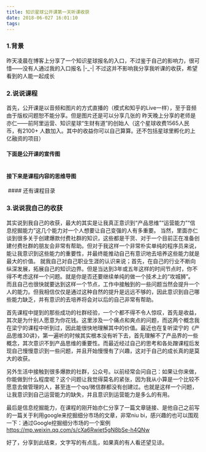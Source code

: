 ```yaml
---
title: 知识星球公开课第一天听课收获
date: 2018-06-027 16:01:10
tags:
---
```

### 1.背景
昨天凌晨在博客上分享了一个知识星球报名的入口，不过鉴于自己的影响力，很可惜——没有人通过我的入口报名  |-_-|
不过这并不影响我分享我听课的收获，希望看到的人能一起成长

### 2.说说课程
首先，公开课是以音频和图片的方式直播的（模式和知乎的Live一样），至于音频由于版权问题恕不能分享。但是图片还是可以分享几张的
昨天晚上分享的老师是亦仁——前阿里运营、知识星球“生财有道”的创始人（这个星球收费1565人民币，有2100+ 人数加入。其中的收益你可以自己算算。还不包括星球里孵化的上亿融资的项目）

#### 下面是公开课的宣传图
<img src="lesson_get1.jpg" alt="">

#### 接下来是课程内容的思维导图
<img src="lesson_get2.jpg" alt="">
#### 还有课程目录
<img src="lesson_get3.jpg" alt="">

### 3.说说我自己的收获

其实说到我自己的收获，最大的其实是让我真正意识到“产品思维”“运营能力”“信息挖掘能力”这几个能力对一个人想要让自己变强的人有多重要。
当然，里面亦仁谈到很多关于创建爆款付费社群的知识，这些都是干货、对于一个目前正在准备创建付费社群的朋友会非常有帮助。但对于我这样一个非常朴实单纯的程序员来说，能让我意识到这些能力的重要性，并最终能推动自己有意识地去培养这些能力就是最大的价值。
就我自己对自己职业生涯的认识来说；首先，在自己的行业不断向纵深发展，拓展自己的知识边界。但是当达到3年或五年这样的时间节点时，你不得不考虑这样一个问题。就是你是否还要继续单纯的做一个技术上的“攻城狮”。
而且自己也很快就要达到这样一个节点，工作中接触到的一些问题当然会提升一个人的能力。但我相信仅仅是通过这种自然的提升是远远不够的，因此意识到自己哪些能力缺乏，并有意识的去培养将会对以后的自己非常有帮助。

首先课程中提到的那些成功的社群经验，一个个都不得不令人惊叹，首先是收益，其次是为什别人愿意为你花钱。这里涉及一个痛点和爽点的问题，而这两个概念我在梁宁的课程中听到过，因此能很快地理解其中的价值。最近也在复听梁宁的《产品思维30讲》，第一遍听的时候其实根本没有听下去，首先理解不了产品界的一些概念，其次意识不到产品思维的重要性。而最近经过自己的思考和各处蹭课程后发现自己慢慢意识到一些问题，并且开始慢慢有了兴趣，这对于自己的成长真的是莫大的收获。

另外生活中接触到很多爆款的社群，公众号。以前经常会问自己：如果让你来做，你能做到什么程度呢？这个问题让我觉得莫名的紧张，因为我从小算是一个比较不愿意去做管理的人，甚至连一个qq/微信群都没有创建过。也就是这样一个问题，让我意识到自己运营能力的缺失，并且意识到运营能力是多么的有用。

最后是信息挖掘能力，在课程的刚开始亦仁分享了一篇文章链接、是他自己之前写的一篇关于利用google来挖掘细分市场的文章，非常niu bi，感兴趣的也可以围观一下：通过Google挖掘细分市场的一个案例
https://mp.weixin.qq.com/s/cXa6Rwiet5gN8bSe-h4QNw

好了，分享到此结束，文字写的有点乱，如果真的有人看还望见谅。